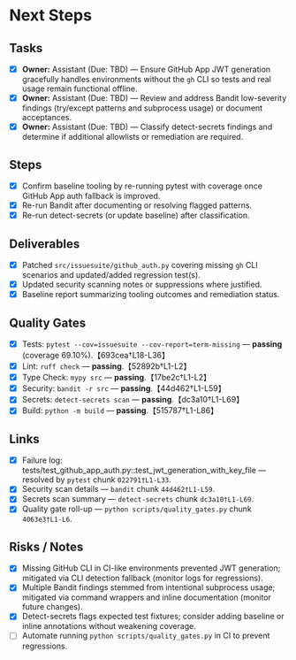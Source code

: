 # Next Steps

## Tasks
- [x] **Owner:** Assistant (Due: TBD) — Ensure GitHub App JWT generation gracefully handles environments without the `gh` CLI so tests and real usage remain functional offline.
- [x] **Owner:** Assistant (Due: TBD) — Review and address Bandit low-severity findings (try/except patterns and subprocess usage) or document acceptances.
- [x] **Owner:** Assistant (Due: TBD) — Classify detect-secrets findings and determine if additional allowlists or remediation are required.

## Steps
- [x] Confirm baseline tooling by re-running pytest with coverage once GitHub App auth fallback is improved.
- [x] Re-run Bandit after documenting or resolving flagged patterns.
- [x] Re-run detect-secrets (or update baseline) after classification.

## Deliverables
- [x] Patched `src/issuesuite/github_auth.py` covering missing `gh` CLI scenarios and updated/added regression test(s).
- [x] Updated security scanning notes or suppressions where justified.
- [x] Baseline report summarizing tooling outcomes and remediation status.

## Quality Gates
- [x] Tests: `pytest --cov=issuesuite --cov-report=term-missing` — **passing** (coverage 69.10%).【693cea†L18-L36】
- [x] Lint: `ruff check` — **passing**.【52892b†L1-L2】
- [x] Type Check: `mypy src` — **passing**.【17be2c†L1-L2】
- [x] Security: `bandit -r src` — **passing**.【44d462†L1-L59】
- [x] Secrets: `detect-secrets scan` — **passing**.【dc3a10†L1-L69】
- [x] Build: `python -m build` — **passing**.【515787†L1-L86】

## Links
- [x] Failure log: tests/test_github_app_auth.py::test_jwt_generation_with_key_file — resolved by `pytest` chunk `022791†L1-L33`.
- [x] Security scan details — `bandit` chunk `44d462†L1-L59`.
- [x] Secrets scan summary — `detect-secrets` chunk `dc3a10†L1-L69`.
- [x] Quality gate roll-up — `python scripts/quality_gates.py` chunk `4063e3†L1-L6`.

## Risks / Notes
- [x] Missing GitHub CLI in CI-like environments prevented JWT generation; mitigated via CLI detection fallback (monitor logs for regressions).
- [x] Multiple Bandit findings stemmed from intentional subprocess usage; mitigated via command wrappers and inline documentation (monitor future changes).
- [x] Detect-secrets flags expected test fixtures; consider adding baseline or inline annotations without weakening coverage.
- [ ] Automate running `python scripts/quality_gates.py` in CI to prevent regressions.
